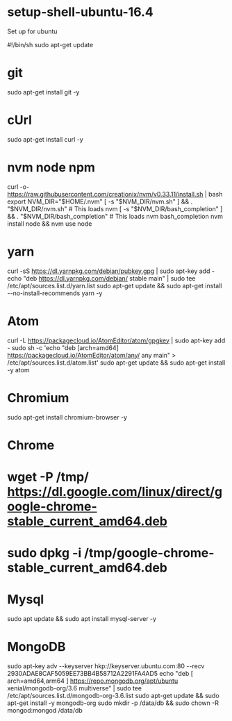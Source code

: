 # setup-shell-ubuntu-16.4
Set up for ubuntu

#!/bin/sh
sudo apt-get update
# git
sudo apt-get install git -y
# cUrl
sudo apt-get install curl -y
# nvm node npm
curl -o- https://raw.githubusercontent.com/creationix/nvm/v0.33.11/install.sh | bash
export NVM_DIR="$HOME/.nvm"
[ -s "$NVM_DIR/nvm.sh" ] && \. "$NVM_DIR/nvm.sh"  # This loads nvm
[ -s "$NVM_DIR/bash_completion" ] && \. "$NVM_DIR/bash_completion"  # This loads nvm bash_completion
nvm install node && nvm use node

# yarn
curl -sS https://dl.yarnpkg.com/debian/pubkey.gpg | sudo apt-key add -
echo "deb https://dl.yarnpkg.com/debian/ stable main" | sudo tee /etc/apt/sources.list.d/yarn.list
sudo apt-get update && sudo apt-get install --no-install-recommends yarn -y

# Atom
curl -L https://packagecloud.io/AtomEditor/atom/gpgkey | sudo apt-key add -
sudo sh -c 'echo "deb [arch=amd64] https://packagecloud.io/AtomEditor/atom/any/ any main" > /etc/apt/sources.list.d/atom.list'
sudo apt-get update && sudo apt-get install -y atom

# Chromium
sudo apt-get install chromium-browser -y

# Chrome
# wget -P /tmp/ https://dl.google.com/linux/direct/google-chrome-stable_current_amd64.deb
# sudo dpkg -i /tmp/google-chrome-stable_current_amd64.deb

# Mysql
sudo apt update && sudo apt install mysql-server -y

# MongoDB
sudo apt-key adv --keyserver hkp://keyserver.ubuntu.com:80 --recv 2930ADAE8CAF5059EE73BB4B58712A2291FA4AD5
echo "deb [ arch=amd64,arm64 ] https://repo.mongodb.org/apt/ubuntu xenial/mongodb-org/3.6 multiverse" | sudo tee /etc/apt/sources.list.d/mongodb-org-3.6.list
sudo apt-get update && sudo apt-get install -y mongodb-org
sudo mkdir -p /data/db && sudo chown -R mongod:mongod /data/db
